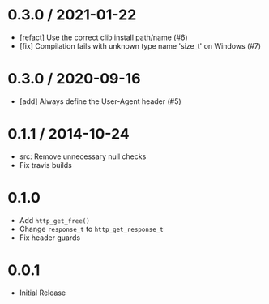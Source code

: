 0.3.0 / 2021-01-22
==================
  * [refact] Use the correct clib install path/name (#6) 
  * [fix] Compilation fails with unknown type name 'size_t' on Windows (#7)

0.3.0 / 2020-09-16
==================
  * [add] Always define the User-Agent header (#5)

0.1.1 / 2014-10-24
==================

  * src: Remove unnecessary null checks
  * Fix travis builds

# 0.1.0

  * Add `http_get_free()`
  * Change `response_t` to `http_get_response_t`
  * Fix header guards

# 0.0.1

  * Initial Release
